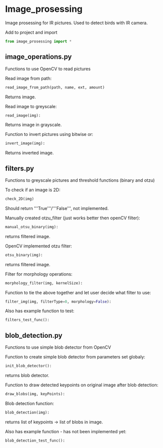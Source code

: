 # Image_prosessing
Image prosessing for IR pictures. Used to detect birds with IR camera.

Add to project and import

```python
from image_prosessing import *
```

## image_operations.py
Functions to use OpenCV to read pictures

Read image from path:
```python
read_image_from_path(path, name, ext, amount)
```
Returns image.

Read image to greyscale:
```python
read_image(img):
```
Returns image in grayscale.

Function to invert pictures using bitwise or:
```python
invert_image(img):
```
Returns inverted image.

## filters.py
Functions to greyscale pictures and threshold functions (binary and otzu)

To check if an image is 2D:
```python
check_2D(img)
```
Should return '''True'''/'''False''', not implemented.

Manually created otzu_filter (just works better then openCV filter):
```python
manual_otsu_binary(img):
```
returns filtered image.

OpenCV implemented otzu filter:
```python
otsu_binary(img):
```
returns filtered image.

Filter for morphology operations:
```python
morphology_filter(img, kernelSize):
```

Function to tie the above together and let user decide what filter to use:
```python
filter_img(img, filterType=0, morphology=False):
```

Also has example function to test:
```python
filters_test_func():
```
## blob_detection.py
Functions to use simple blob detector from OpenCV

Function to create simple blob detector from parameters set globaly:
```python
init_blob_detector():
```
returns blob detector.

Function to draw detected keypoints on original image after blob detection:
```python
draw_blobs(img, keyPoints): 
```

Blob detection function:
```python
blob_detection(img):
```
returns list of keypoints -> list of blobs in image.

Also has example function - has not been implemented yet:
```python
blob_detection_test_func():
```
